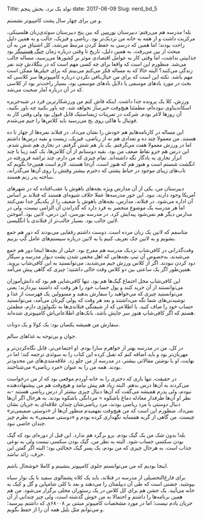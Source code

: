Title: تولد یک نرد، بخش پنجم
date: 2017-06-09
Slug: nerd_bd_5



و من برای چهار سال پشت کامپیوتر نشستم.

بله!‌ مدرسه هم می‌رفتم: دبیرستان <abbr title=" Norssen">نورسن</abbr > که بین پنج دبیرستان سوئدی‌زبان هلسینکی، مرکزیت داشت و از همه به خانه من نزدیک‌تر بود. ریاضی و فیزیک، جالب و به همین دلیل راحت بودند؛ اما همین که درسی به حفظ کردن مرتبط می‌شد، کل اشتیاق من به آن مبحث از بین می‌رفت. به همین دلیل، تاریخ تا وقتی درباره زمان <abbr title=" Battle of Hastings">جنگ هستینگز</abbr > بود جذابیتی نداشت، اما وقتی کار به عوامل اقتصادی موثر بر کشورها می‌رسید، مساله جالب می‌شد. منظورم این است که واقعا برای چه کسی مهم است که در بنگلادش چند نفر زندگی می‌کنند؟ البته حالا که به مساله فکر می‌کنم می‌بینم که برای خیلی‌ها ممکن است مهم باشد. نکته این است که برای من خیال‌بافی نکردن درباره کامپیوترها سر کلاسی که بحث در مورد بادهای موسمی یا دلایل بادهای موسمی بود، بسیار راحت‌تر بود از کلاسی که در آن درباره آمار صحبت می‌شد.

ورزش، کلا یک پرونده جدا داشت. اینکه فاش کنم من ورزشکارترین فرد در شبه‌جزیره اسکاندیناوی نبوده‌ام، مطمئنا هیچ‌وقت خبرساز نخواهد شد. چه باور بکنید چه باور نکنید، آن روزها لاغر بودم. شرکت در تمرینات ژیمناستیک قابل قبول بود ولی وقتی کار به فوتبال یا هاکی روی یخ می‌رسید باید کلاس‌ها را جیم‌ می‌شدم.

این مساله در کارنامه‌هایم هم خودش را نشان می‌داد. در فنلاند نمره‌ها از چهار تا ده هستند. من معمولا چند ده و تعدادی هم نه از ریاضی، فیزیک، زیست و بقیه درس‌ها داشتم اما در ورزش معمولا هفت می‌گرفتم. یک بار هم شش گرفتم. در نجاری هم شش شدم. این درس هم جزو نقاط ضعف من بود. بقیه دوستانم از آن کلاس‌ها، یک کمد زیبا یا چند ابزار نجاری به یادگار نگه‌ داشته‌اند. تمام چیزی که من دارم، چند تراشه فرورفته در انگشت شستم است و هنوز هم که هنوز است، آن‌جا هستند. لازم است همین‌جا بگویم که تاب‌های زیبای موجود در حیاط پشتی که دخترم بیشتر وقتش را روی آن‌ها می‌گذراند، ساخته پدر زنم هستند.

دبیرستان من، یکی از آن مدارس ويژه بچه‌های باهوش یا عقب‌افتاده که در شهرهای آمریکا وجود دارند، نبود. این جور مدرسه‌ها عملا خلاف شیوه‌ای هستند که فنلاند بر اساس آن اداره می‌شود. در فنلاند، مدارس، بچه‌های باهوش یا ضعیف را از یکدیگر جدا نمی‌کنند اما هر مدرسه یک موضوع منحصر به فرد دارد که گذراندن آن الزامی نیست، ولی در مدارس دیگر هم نمی‌شود پیدایش کرد. در مدرسه نورسن، این درس، لاتین بود. آموختن لاتین جالب بود. بسیار جالب‌تر از فنلاندی یا انگلیسی.

متاسفم که لاتین یک زبان مرده است. دوست داشتم رفقایی می‌بودند که دور هم جمع بشویم و به لاتین جک تعریف کنیم یا به لاتین درباره سیستم‌های عامل گپ بزنیم.

وقت‌گذرانی در کافی‌شاپ نزدیک مدرسه هم مفرح بود. خیلی از بچه‌ها اینجا دور هم جمع می‌شدند. به‌خصوص آن‌ تیپ‌ بچه‌هایی که اهل مخفی شدن پشت دیوار مدرسه و سیگار دود کردن نبودند. اگر از کلاس ورزش جیم می‌شدید، می‌توانستید به این کافی‌شاپ بروید. همین‌طور اگر یک ساعتی بین دو کلاس وقت خالی داشتید؛ چیزی که گاهی پیش می‌آمد.

این کافی‌شاپ محل اجتماع گیک‌ها هم بود. تنها کافی‌شاپی هم بود که دانش‌آموزان می‌توانستند از آن خرید کنند و پول حساب خود را هر وقت که داشتند بپردازند؛ یعنی می‌توانستید چیزی که می‌خواهید را سفارش بدهید و مسوولین یک فهرست از غذا و نوشیدنی‌های شما نگه می‌داشتند و بعد هر وقت که پولی گیرتان می‌آمد، می‌توانستید حساب خود را صاف کنید. با اطلاعی که از شیفتگی فنلاندی‌ها به تکنولوژی دارم، مطمئن هستم که اگر کافی‌شاپ هنوز سر جایش باشد، بانک‌های اطلاعاتی‌اش کامپیوتری شده‌اند.

سفارش من همیشه یکسان بود: یک کولا و یک دونات.

جوان و بی‌توجه به غذاهای سالم.

در کل، من در مدرسه بهتر از خواهرم سارا بودم. او اجتماعی‌تر، قابل نگاه‌کردن‌تر و مهربان‌تر بود و باید اضافه کنم که تقبل کرده این کتاب را به سوئدی ترجمه کند؛ اما در نهایت، او با نوشتن مقالاتی بیشتر، در مدرسه از من جلو زد. علاقه‌مندی‌های من محدودتر بودند. همه من را به عنوان «مرد ریاضی» می‌شناختند.

در حقیقت، تنها باری که دختری را به خانه آوردم موقعی بود که از من درخواست می‌کردند به آن‌ها درس بدهم. البته زیاد هم پیش نیامد و هیچ‌وقت هم من پیشنهاددهنده نبودم، ولی پدرم همیشه می‌گفت که آن‌ها دنبال چیزی بیشتر از درس ریاضی هستند -به نظر او آن‌ها طرفدار معادله دماغ باشکوه = مردانگی باشکوه بودند. به هرحال اگر آن‌ها دنبال دوستی با مرد ریاضی بودند، مرد ریاضی‌شان چندان علاقه‌ای به جریان نشان نمی‌داد. منظورم این است که من هیچ‌وقت نفهمیدم منظور آن‌ها از «دوستی صمیمی‌تر» چیست. من گاهی از گربه همسایه نگهداری کرده بودم و «دوستی صمیمی» به نظرم چیز چندان خاصی نبود.

بله! بدون شک من یک گیک بودم. برو برگرد هم ندارد. این قبل از دوره‌ای بود که گیک بودن سکسی حساب شود. البته به نظر من، گیک بودن سکسی نیست ولی به نوعی جذاب است. به هرحال چیزی که من بودم، یک پسر گیک خجالتی بود؛ البته اگر گفتن این حرف، زائد نباشد.

اینجا بودیم که من می‌توانستم جلوی کامپیوتر بنشینم و کاملا خوشحال باشم.

برای فارغ‌التحصیلی از مدرسه در فنلاند، باید یک کلاه پشمالوی سفید با یک نوار سیاه بپوشید. جشنی است که طی آن دیپلمتان را می‌دهند و بعد با کلی شامپاین و گل و کیک به خانه می‌آیید. یک جشن هم برای کل کلاس در یک رستوران محلی برگزار می‌شود. من هم همین برنامه‌ها را داشتم و احتمالا به من خوش گذشته است، ولی چیز چندانی از آن جریان یادم نیست؛ اما در مورد مشخصات کامپیوتر مبتنی بر ۶۸۰۰۸ی که داشتم بپرسید؛ و می‌توانم مثل بلبل همه آن‌ را از حفظ بگویم.
